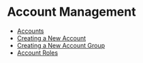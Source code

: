 # Account Management

* [Accounts](./accounts/README.md)
* [Creating a New Account](./creating-a-new-account/README.md)
* [Creating a New Account Group](./creating-a-new-account-group/README.md)
* [Account Roles](./account-roles/README.md)
